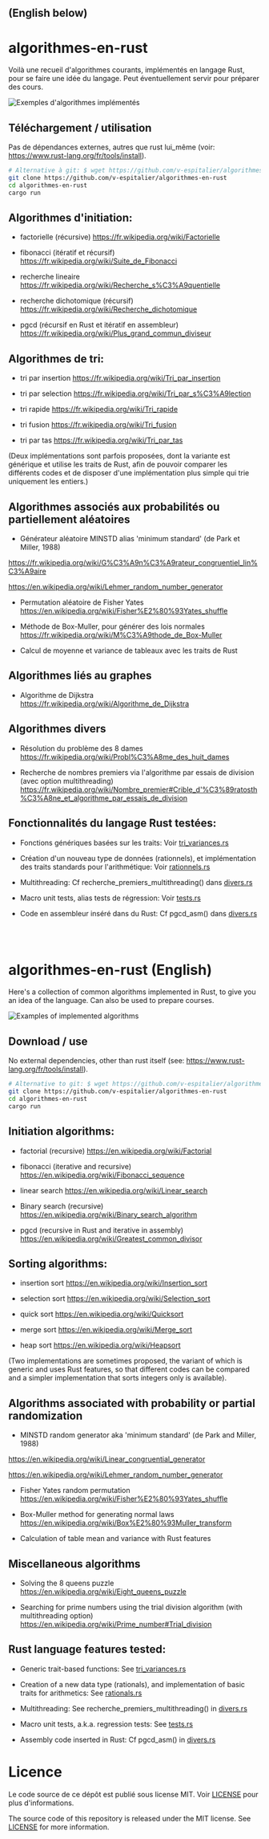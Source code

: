 ## (English below)

# algorithmes-en-rust

Voilà une recueil d'algorithmes courants, implémentés en langage Rust, pour se faire une idée du langage. Peut éventuellement servir pour préparer des cours.

![Exemples d'algorithmes implémentés](imgs/exemples_algos.png)

## Téléchargement / utilisation

Pas de dépendances externes, autres que rust lui_même (voir: https://www.rust-lang.org/fr/tools/install).

```bash
# Alternative à git: $ wget https://github.com/v-espitalier/algorithmes-en-rust/archive/refs/heads/main.zip
git clone https://github.com/v-espitalier/algorithmes-en-rust
cd algorithmes-en-rust
cargo run
```


## Algorithmes d'initiation:

* factorielle (récursive)
https://fr.wikipedia.org/wiki/Factorielle

* fibonacci (itératif et récursif)
https://fr.wikipedia.org/wiki/Suite_de_Fibonacci

* recherche lineaire
https://fr.wikipedia.org/wiki/Recherche_s%C3%A9quentielle

* recherche dichotomique (récursif)
https://fr.wikipedia.org/wiki/Recherche_dichotomique

* pgcd (récursif en Rust et itératif en assembleur)
https://fr.wikipedia.org/wiki/Plus_grand_commun_diviseur

## Algorithmes de tri:

* tri par insertion
https://fr.wikipedia.org/wiki/Tri_par_insertion

* tri par selection
https://fr.wikipedia.org/wiki/Tri_par_s%C3%A9lection

* tri rapide
https://fr.wikipedia.org/wiki/Tri_rapide

* tri fusion
https://fr.wikipedia.org/wiki/Tri_fusion

* tri par tas
https://fr.wikipedia.org/wiki/Tri_par_tas

(Deux implémentations sont parfois proposées, dont la variante est générique et utilise les traits de Rust, afin de pouvoir comparer les différents codes et de disposer d'une implémentation plus simple qui trie uniquement les entiers.)

## Algorithmes associés aux probabilités ou partiellement aléatoires

* Générateur aléatoire MINSTD alias 'minimum standard' (de Park et Miller, 1988)

https://fr.wikipedia.org/wiki/G%C3%A9n%C3%A9rateur_congruentiel_lin%C3%A9aire

https://en.wikipedia.org/wiki/Lehmer_random_number_generator

* Permutation aléatoire de Fisher Yates
https://en.wikipedia.org/wiki/Fisher%E2%80%93Yates_shuffle

* Méthode de Box-Muller, pour générer des lois normales
https://fr.wikipedia.org/wiki/M%C3%A9thode_de_Box-Muller

* Calcul de moyenne et variance de tableaux avec les traits de Rust

## Algorithmes liés au graphes

* Algorithme de Dijkstra
https://fr.wikipedia.org/wiki/Algorithme_de_Dijkstra

## Algorithmes divers

* Résolution du problème des 8 dames
https://fr.wikipedia.org/wiki/Probl%C3%A8me_des_huit_dames

* Recherche de nombres premiers via l'algorithme par essais de division (avec option multithreading)
https://fr.wikipedia.org/wiki/Nombre_premier#Crible_d'%C3%89ratosth%C3%A8ne_et_algorithme_par_essais_de_division

## Fonctionnalités du langage Rust testées:

* Fonctions génériques basées sur les traits: Voir [tri_variances.rs](https://github.com/v-espitalier/algorithmes-en-rust/blob/main/src/tri_variantes.rs)

* Création d'un nouveau type de données (rationnels), et implémentation des traits standards pour l'arithmétique: Voir [rationnels.rs](https://github.com/v-espitalier/algorithmes-en-rust/blob/main/src/rationnels.rs)

* Multithreading: Cf recherche_premiers_multithreading() dans [divers.rs](https://github.com/v-espitalier/algorithmes-en-rust/blob/main/src/divers.rs#L421)

* Macro unit tests, alias tests de régression: Voir [tests.rs](https://github.com/v-espitalier/algorithmes-en-rust/blob/main/src/tests.rs)

* Code en assembleur inséré dans du Rust: Cf pgcd_asm() dans [divers.rs](https://github.com/v-espitalier/algorithmes-en-rust/blob/main/src/divers.rs#L349)

</br>

</br>

# algorithmes-en-rust (English)

Here's a collection of common algorithms implemented in Rust, to give you an idea of the language. Can also be used to prepare courses.

![Examples of implemented algorithms](imgs/exemples_algos.png)

## Download / use

No external dependencies, other than rust itself (see: https://www.rust-lang.org/fr/tools/install).

```bash
# Alternative to git: $ wget https://github.com/v-espitalier/algorithmes-en-rust/archive/refs/heads/main.zip
git clone https://github.com/v-espitalier/algorithmes-en-rust
cd algorithmes-en-rust
cargo run
```


## Initiation algorithms:

* factorial (recursive)
https://en.wikipedia.org/wiki/Factorial

* fibonacci (iterative and recursive)
https://en.wikipedia.org/wiki/Fibonacci_sequence

* linear search
https://en.wikipedia.org/wiki/Linear_search

* Binary search (recursive)
https://en.wikipedia.org/wiki/Binary_search_algorithm

* pgcd (recursive in Rust and iterative in assembly)
https://en.wikipedia.org/wiki/Greatest_common_divisor

## Sorting algorithms:

* insertion sort
https://en.wikipedia.org/wiki/Insertion_sort

* selection sort
https://en.wikipedia.org/wiki/Selection_sort

* quick sort
https://en.wikipedia.org/wiki/Quicksort

* merge sort
https://en.wikipedia.org/wiki/Merge_sort

* heap sort
https://en.wikipedia.org/wiki/Heapsort

(Two implementations are sometimes proposed, the variant of which is generic and uses Rust features, so that different codes can be compared and a simpler implementation that sorts integers only is available).

## Algorithms associated with probability or partial randomization

* MINSTD random generator aka 'minimum standard' (de Park and Miller, 1988)

https://en.wikipedia.org/wiki/Linear_congruential_generator

https://en.wikipedia.org/wiki/Lehmer_random_number_generator

* Fisher Yates random permutation
https://en.wikipedia.org/wiki/Fisher%E2%80%93Yates_shuffle

* Box-Muller method for generating normal laws
https://en.wikipedia.org/wiki/Box%E2%80%93Muller_transform

* Calculation of table mean and variance with Rust features

## Miscellaneous algorithms

* Solving the 8 queens puzzle
https://en.wikipedia.org/wiki/Eight_queens_puzzle

* Searching for prime numbers using the trial division algorithm (with multithreading option)
https://en.wikipedia.org/wiki/Prime_number#Trial_division

## Rust language features tested:

* Generic trait-based functions: See [tri_variances.rs](https://github.com/v-espitalier/algorithmes-en-rust/blob/main/src/tri_variantes.rs)

* Creation of a new data type (rationals), and implementation of basic traits for arithmetics: See [rationals.rs](https://github.com/v-espitalier/algorithmes-en-rust/blob/main/src/rationnels.rs)

* Multithreading: See recherche_premiers_multithreading() in [divers.rs](https://github.com/v-espitalier/algorithmes-en-rust/blob/main/src/divers.rs#L421)

* Macro unit tests, a.k.a. regression tests: See [tests.rs](https://github.com/v-espitalier/algorithmes-en-rust/blob/main/src/tests.rs)

* Assembly code inserted in Rust: Cf pgcd_asm() in [divers.rs](https://github.com/v-espitalier/algorithmes-en-rust/blob/main/src/divers.rs#L349)

# Licence
Le code source de ce dépôt est publié sous license MIT.
Voir [LICENSE](https://github.com/v-espitalier/algorithmes-en-rust/blob/main/LICENSE) pour plus d'informations.

The source code of this repository is released under the MIT license.
See [LICENSE](https://github.com/v-espitalier/algorithmes-en-rust/blob/main/LICENSE) for more information.
